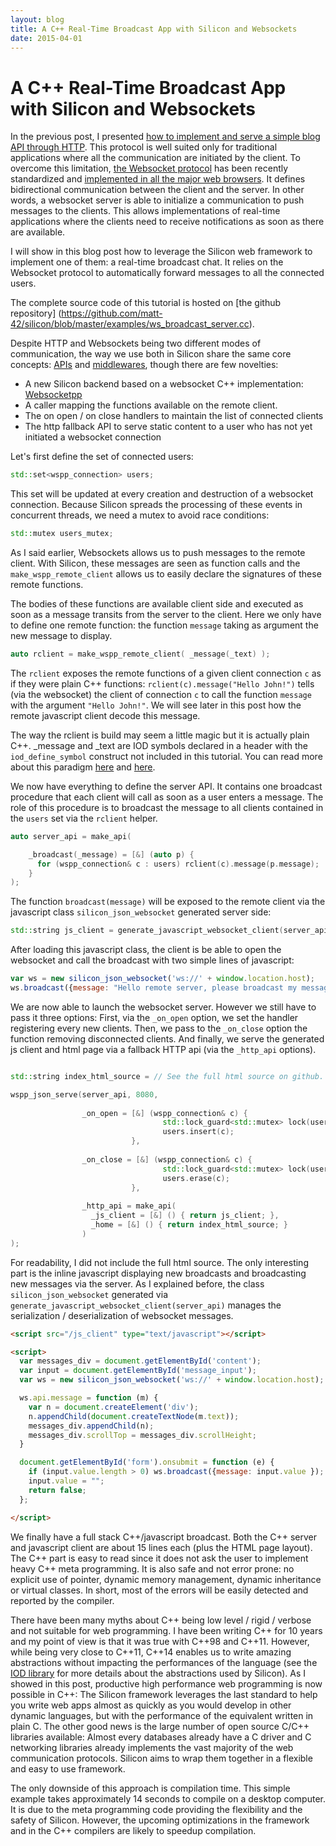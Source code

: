 ```yaml
---
layout: blog
title: A C++ Real-Time Broadcast App with Silicon and Websockets
date: 2015-04-01
---
```


# A C++ Real-Time Broadcast App with Silicon and Websockets

In the previous post, I presented [how to implement and serve a simple
blog API through HTTP](http://siliconframework.org/blog/a_simple_silicon_blog_api.html).
This protocol is well suited only for traditional
applications where all the communication are initiated by the
client. To overcome this limitation, [the Websocket
protocol](http://en.wikipedia.org/wiki/WebSocket) has been recently
standardized and [implemented in all the major
web browsers](http://caniuse.com/#feat=websockets). It defines
bidirectional communication between the client and the server. In
other words, a websocket server is able to initialize a communication to
push messages to the clients. This allows implementations of real-time
applications where the clients need to receive notifications as soon as
there are available.

I will show in this blog post how to leverage the Silicon web
framework to implement one of them: a real-time broadcast chat. It
relies on the Websocket protocol to automatically forward messages to
all the connected users.

The complete source code of this tutorial is hosted on [the github repository]
(https://github.com/matt-42/silicon/blob/master/examples/ws_broadcast_server.cc).

Despite HTTP and Websockets being two different modes of
communication, the way we use both in Silicon share the same core
concepts: [APIs](http://siliconframework.org/docs/apis.html) and
[middlewares](http://siliconframework.org/docs/middlewares.html), though
there are few novelties:

   - A new Silicon backend based on a websocket C++ implementation: [Websocketpp](https://github.com/zaphoyd/websocketpp)
   - A caller mapping the functions available on the remote client.
   - The on open / on close handlers to maintain the list of connected clients
   - The http fallback API to serve static content to a user who has not
     yet initiated a websocket connection


Let's first define the set of connected users:

```c++
std::set<wspp_connection> users;
```

This set will be updated at every creation and destruction of a
websocket connection.  Because Silicon spreads the processing of these
events in concurrent threads, we need a mutex to avoid race conditions:

```c++
std::mutex users_mutex;
```

As I said earlier, Websockets allows us to push messages to the remote
client.  With Silicon, these messages are seen as function calls and
the ```make_wspp_remote_client``` allows us to easily declare the
signatures of these remote functions.

The bodies of these functions are available client side and executed
as soon as a message transits from the server to the client. Here we
only have to define one remote function: the function ```message```
taking as argument the new message to display.

```c++
auto rclient = make_wspp_remote_client( _message(_text) );
```


The ```rclient``` exposes the remote functions of a given client
connection ```c``` as if they were plain C++ functions:
```rclient(c).message("Hello John!")``` tells (via the websocket) the
client of connection ```c``` to call the function ```message``` with
the argument ```"Hello John!"```. We will see later in this post how the
remote javascript client decode this message.

The way the rclient is build may seem a little magic but it is
actually plain C++. \_message and \_text are IOD symbols declared in
a header with the ```iod_define_symbol``` construct not included in this tutorial.
You can read more about this paradigm [here](http://siliconframework.org/docs/symbols.html)
and [here](https://github.com/matt-42/iod/blob/master/README.md).


We now have everything to define the server API. It contains one
broadcast procedure that each client will call as soon as a user
enters a message. The role of this procedure is to broadcast the message
to all clients contained in the ```users``` set via the ```rclient``` helper.

```c++
auto server_api = make_api(

    _broadcast(_message) = [&] (auto p) {
      for (wspp_connection& c : users) rclient(c).message(p.message);
    }
);
```

The function ```broadcast(message)``` will be exposed to the remote client via the
javascript class ```silicon_json_websocket``` generated server side:

```c++
std::string js_client = generate_javascript_websocket_client(server_api);
```

After loading this javascript class, the client is be able to open
the websocket and call the broadcast with two simple lines of
javascript:

```javascript
var ws = new silicon_json_websocket('ws://' + window.location.host);
ws.broadcast({message: "Hello remote server, please broadcast my message to all the connected users." });
```

We are now able to launch the websocket server. However we still have
to pass it three options: First, via the ```_on_open``` option, we set the
handler registering every new clients. Then, we pass to the
```_on_close``` option the function removing disconnected clients. And
finally, we serve the generated js client and html page via a fallback
HTTP api (via the ```_http_api``` options).

```c++

std::string index_html_source = // See the full html source on github.

wspp_json_serve(server_api, 8080,
 
                _on_open = [&] (wspp_connection& c) {
                                  std::lock_guard<std::mutex> lock(users_mutex);
                                  users.insert(c);
                           },
                  
                _on_close = [&] (wspp_connection& c) {
                                  std::lock_guard<std::mutex> lock(users_mutex);
                                  users.erase(c);
                           },
                  
                _http_api = make_api(
                  _js_client = [&] () { return js_client; },
                  _home = [&] () { return index_html_source; }
                )
);
```

For readability, I did not include the full html source. The only
interesting part is the inline javascript displaying new broadcasts
and broadcasting new messages via the server. As I explained before, the class
```silicon_json_websocket``` generated via
```generate_javascript_websocket_client(server_api)``` manages the
serialization / deserialization of websocket messages.

```html
<script src="/js_client" type="text/javascript"></script>

<script>
  var messages_div = document.getElementById('content');
  var input = document.getElementById('message_input');
  var ws = new silicon_json_websocket('ws://' + window.location.host);

  ws.api.message = function (m) { 
    var n = document.createElement('div');
    n.appendChild(document.createTextNode(m.text));
    messages_div.appendChild(n);
    messages_div.scrollTop = messages_div.scrollHeight;
  }

  document.getElementById('form').onsubmit = function (e) {
    if (input.value.length > 0) ws.broadcast({message: input.value });
    input.value = "";
    return false;
  };

</script>
```

We finally have a full stack C++/javascript broadcast. Both the C++
server and javascript client are about 15 lines each (plus the
HTML page layout). The C++ part is easy to read since it does not ask
the user to implement heavy C++ meta programming. It is also safe and
not error prone: no explicit use of pointer, dynamic memory
management, dynamic inheritance or virtual classes. In short, most of
the errors will be easily detected and reported by the compiler.

There have been many myths about C++ being low level / rigid / verbose
and not suitable for web programming. I have been writing C++ for 10
years and my point of view is that it was true with C++98 and
C++11. However, while being very close to C++11, C++14 enables us to
write amazing abstractions without impacting the performances of the
language (see the [IOD library](https://github.com/matt-42/iod) for
more details about the abstractions used by Silicon). As I showed in
this post, productive high performance
web programming is now possible in C++: The Silicon framework
leverages the last standard to help you write web apps almost as quickly as
you would develop in other dynamic languages, but with the performance
of the equivalent written in plain C. The other good news is the large
number of open source C/C++ libraries available: Almost every databases
already have a C driver and C networking libraries already implements
the vast majority of the web communication protocols. Silicon aims
to wrap them together in a flexible and easy to use framework.

The only downside of this approach is compilation time. This simple
example takes approximately 14 seconds to compile on a desktop
computer. It is due to the meta programming code providing the
flexibility and the safety of Silicon. However, the upcoming
optimizations in the framework and in the C++ compilers are likely to
speedup compilation.
